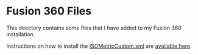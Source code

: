 # Fusion 360 Files

This directory contains some files that I have added to my Fusion 360
installation.

Instructions on how to install the [ISOMetricCustom.xml](ISOMetricCustom.xml)
are [available here](
https://knowledge.autodesk.com/support/fusion-360/learn-explore/caas/sfdcarticles/sfdcarticles/Custom-Threads-in-Fusion-360.html).
